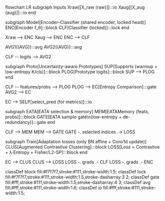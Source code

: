 flowchart LR
  subgraph Inputs
    Xraw[[X_raw (raw)]]:::io
    Xaug[[X_aug (aug)]]:::io
  end

  subgraph Model[Encoder–Classifier (shared encoder, locked head)]
    ENC[Encoder f_θ]:::block
    CLF[Classifier (locked)]:::lock
  end

  Xraw --> ENC
  Xaug --> ENC
  ENC --> CLF

  AVG1((AVG)):::avg
  AVG2((AVG)):::avg

  CLF -- logits --> AVG2

  subgraph Proto[Uncertainty-aware Prototypes]
    SUP[Supports (warmup + low-entropy K/cls)]:::block
    PLOG[Prototype logits]:::block
    SUP --> PLOG
  end

  CLF -- features/probs --> PLOG
  PLOG --> EC[Entropy Comparison]:::gate
  AVG2 --> EC

  EC --> SELP[select_pred (for metrics)]:::io

  subgraph EATA[EATA selection & memory]
    MEM[EATAMemory (feats, probs)]:::block
    GATE[EATA sample gate\n(low-entropy + de-redundancy)]:::gate
  end

  CLF --> MEM
  MEM --> GATE
  GATE -. selected indices .-> LOSS

  subgraph Train[Adaptation losses (only BN affine + Conv1d update)]
    CLUS[Augmented Contrastive Clustering]:::block
    LOSS[Loss = Contrastive + λ·Entropy + Fisher/L2-SP]:::block
  end

  EC --> CLUS
  CLUS --> LOSS
  LOSS -. grads .- CLF
  LOSS -. grads .- ENC

  classDef block fill:#f7f7f7,stroke:#111,stroke-width:1.5;
  classDef lock fill:#f7f7f7,stroke:#111,stroke-width:1.5,stroke-dasharray:3 2;
  classDef gate fill:#fff,stroke:#111,stroke-width:1.5,stroke-dasharray:4 3;
  classDef avg fill:#fff,stroke:#111,stroke-width:1.6;
  classDef io fill:#fff,stroke:#111,stroke-width:1.5;
